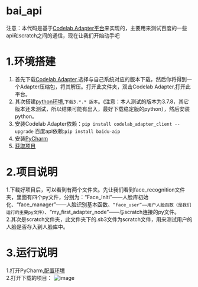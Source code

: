 # bai_api
注意：本代码是基于[Codelab Adapter平台](https://adapter.codelab.club/)来实现的，主要用来测试百度的一些api和scratch之间的通信，现在让我们开始动手吧
# 1.环境搭建
  1. 首先下载[Codelab Adapter](https://adapter.codelab.club/get_start/gs_install/),选择与自己系统对应的版本下载，然后你将得到一个Adapter压缩包，将其解压。打开此文件夹，双击Codelab Adapter,打开此平台。</br>
  2. 其次搭建[python环境](https://www.python.org/downloads/),```下载3.*.* 版本```。(注意：本人测试的版本为3.7.8，其它版本还未测试，所以结果可能有出入，最好下载稳定版的python），然后安装python。</br>
  3. 安装Codelab Adapter依赖：```pip install codelab_adapter_client --upgrade```   百度api依赖:```pip install baidu-aip```</br>
  4. 安装[PyCharm](https://www.jetbrains.com/pycharm/download/#section=windows)</br>
  5. [获取项目](https://github.com/Lee-meng157/bai_api.git)
# 2.项目说明
  1.下载好项目后，可以看到有两个文件夹。先让我们看到face_recognition文件夹，里面有四个py文件，分别为：“Face_Initi”——人脸库初始化、“face_manager”——人脸识别基本函数、```“face_user”——用户人脸函数（是我们运行的主要py文件）```、“my_first_adapter_node”——与scratch连接的py文件。</br>
  2.其次是scratch文件夹，此文件夹下的.sb3文件为scratch文件，用来测试用户的人脸是否存入到人脸库中。</br>
# 3.运行说明
  1.打开PyCharm,[配置环境](https://jingyan.baidu.com/article/a3a3f81126031e8da3eb8a63.html)</br>
  2.打开下载的项目：
  ![image](https://user-images.githubusercontent.com/83943157/119325560-903cbe80-bcb3-11eb-88ba-9790a57467ad.png)
